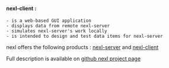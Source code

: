#### nexl-client :

    - is a web-based GUI application
    - displays data from remote nexl-server
    - simulates nexl-server's work locally
    - is intended to design and test data items for nexl-server


nexl offers the following products : [nexl-server](https://www.npmjs.com/package/nexl-server) and [nexl-client](https://www.npmjs.com/package/nexl-client)

Full description is available on [github nexl project page](https://github.com/yevgeny-sergeyev/nexl-js)